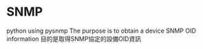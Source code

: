 # SNMP
python using pysnmp 
The purpose is to obtain a device SNMP OID information
目的是取得SNMP協定的設備OID資訊
